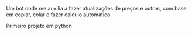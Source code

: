 Um bot onde me auxilia a fazer atualizações de preços e outras, com base em copiar, colar e fazer calculo automatico

Primeiro projeto em python
